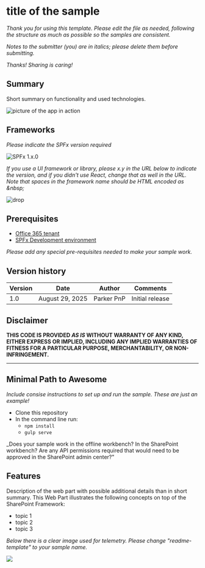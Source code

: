 # title of the sample

_Thank you for using this template. Please edit the file as needed, following the structure as much as possible so the samples are consistent._

_Notes to the submitter (you) are in italics; please delete them before submitting._

_Thanks! Sharing is caring!_

## Summary

Short summary on functionality and used technologies.

![picture of the app in action](#)

## Frameworks

_Please indicate the SPFx version required_

![SPFx 1.x.0](https://img.shields.io/badge/SPFx-1.x.0-green.svg)

_If you use a UI framework or library, please x.y in the URL below to indicate the version, and if you didn't use React, change that as well in the URL. Note that spaces in the framework name should be HTML encoded as &amp;nbsp;_

![drop](https://img.shields.io/badge/React-x.y-green.svg)

## Prerequisites

* [Office 365 tenant](https://dev.office.com/sharepoint/docs/spfx/set-up-your-development-environment)
* [SPFx Development environment](https://docs.microsoft.com/en-us/sharepoint/dev/spfx/set-up-your-development-environment)

_Please add any special pre-requisites needed to make your sample work._

## Version history

Version|Date|Author|Comments
-------|----|----|--------
1.0|August 29, 2025|Parker PnP|Initial release

## Disclaimer

**THIS CODE IS PROVIDED *AS IS* WITHOUT WARRANTY OF ANY KIND, EITHER EXPRESS OR IMPLIED, INCLUDING ANY IMPLIED WARRANTIES OF FITNESS FOR A PARTICULAR PURPOSE, MERCHANTABILITY, OR NON-INFRINGEMENT.**

---

## Minimal Path to Awesome

_Include consise instructions to set up and run the sample. These are just an example!_

* Clone this repository
* In the command line run:
  * `npm install`
  * `gulp serve`

_Does your sample work in the offline workbench? In the SharePoint workbench? Are any API permissions required that would need to be approved in the SharePoint admin center?"

## Features

Description of the web part with possible additional details than in short summary. 
This Web Part illustrates the following concepts on top of the SharePoint Framework:

* topic 1
* topic 2
* topic 3

_Below there is a clear image used for telemetry. Please change "readme-template" to your sample name._

<img src="https://telemetry.sharepointpnp.com/sp-dev-fx-webparts/samples/readme-template" />